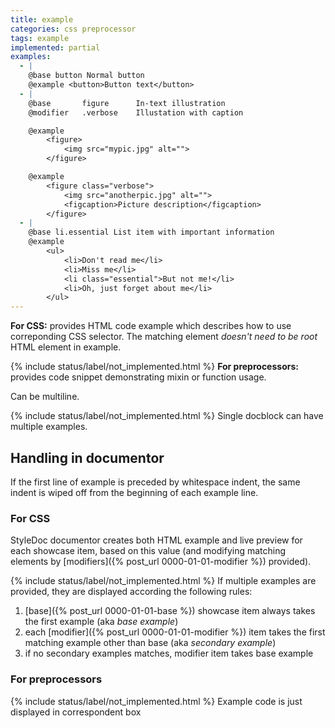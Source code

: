 ```yaml
---
title: example
categories: css preprocessor
tags: example
implemented: partial
examples:
  - |
    @base button Normal button
    @example <button>Button text</button>
  - |
    @base       figure      In-text illustration
    @modifier   .verbose    Illustation with caption

    @example
        <figure>
            <img src="mypic.jpg" alt="">
        </figure>

    @example
        <figure class="verbose">
            <img src="anotherpic.jpg" alt="">
            <figcaption>Picture description</figcaption>
        </figure>
  - |
    @base li.essential List item with important information
    @example
        <ul>
            <li>Don't read me</li>
            <li>Miss me</li>
            <li class="essential">But not me!</li>
            <li>Oh, just forget about me</li>
        </ul>
---
```


**For CSS:** provides HTML code example which describes how to use correponding CSS selector. The matching element *doesn't need to be root* HTML element in example.

{% include status/label/not_implemented.html %} **For preprocessors:** provides code snippet demonstrating mixin or function usage.

Can be multiline.

{% include status/label/not_implemented.html %} Single docblock can have multiple examples.


Handling in documentor
-----

If the first line of example is preceded by whitespace indent, the same indent is wiped off from the beginning of each example line.

### For CSS
StyleDoc documentor creates both HTML example and live preview for each showcase item, based on this value (and modifying matching elements by [modifiers]({% post_url 0000-01-01-modifier %}) provided).

{% include status/label/not_implemented.html %} If multiple examples are provided, they are displayed according the following rules:
1. [base]({% post_url 0000-01-01-base %}) showcase item always takes the first example (aka *base example*)
2. each [modifier]({% post_url 0000-01-01-modifier %}) item takes the first matching example other than base (aka *secondary example*)
3. if no secondary examples matches, modifier item takes base example


### For preprocessors
{% include status/label/not_implemented.html %} Example code is just displayed in correspondent box
